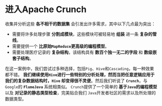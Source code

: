 进入Apache Crunch
=======================================================================
收集并分析这些 **各不相干的数据集** 会引发出许多需求，其中以下几点最为突出：
+ 需要将许多处理步骤 **分割成模块**，这些模块可被轻易地 **组装** 进一条 **复杂的管线**。
+ 需要提供一个 **比原始`MapReduce`更高级的编程模型**。
+ 需要处理医疗记录的 **复杂结构**，该结构具有 **数百个独一无二的字段** 和 **数级嵌套子结构**。

在这一案例中，我们尝试过多种选择，包括`Pig`、`Hive`和`Cascading`，每一种效果都不错。
**我们继续使用`Hive`进行一些特别的分析处理，然而当把任意逻辑应用于我们的复杂数据结构时，`Hive`
却变得很不灵便**。然后我们听说了 **`Crunch`**，与`Google`的 **`FlumeJava`** 系统相类似。
`Crunch`提供了一个简单的 **基于`Java`的编程模型** 以及 **对记录的静态类型检查**，完美贴合我们
`Java`开发者社区的需求以及所处理的数据类型。

